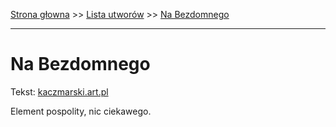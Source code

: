 [Strona głowna](../index.md) >> [Lista utworów](../list.md) >> [Na Bezdomnego](307.md)

---

# Na Bezdomnego

Tekst: [kaczmarski.art.pl](https://www.kaczmarski.art.pl/tworczosc/wiersze/na-bezdomnego/)

Element pospolity, nic ciekawego.